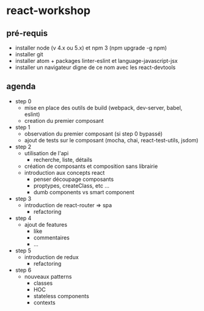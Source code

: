 # react-workshop

## pré-requis

* installer node (v 4.x ou 5.x) et npm 3 (npm upgrade -g npm)
* installer git
* installer atom + packages linter-eslint et language-javascript-jsx
* installer un navigateur digne de ce nom avec les react-devtools

## agenda

* step 0
  * mise en place des outils de build (webpack, dev-server, babel, eslint)
  * creation du premier composant
* step 1
  * observation du premier composant (si step 0 bypassé)
  * ajout de tests sur le composant (mocha, chai, react-test-utils, jsdom)
* step 2
  * utilisation de l'api
    * recherche, liste, détails
  * création de composants et composition sans librairie
  * introduction aux concepts react
    * penser découpage composants
    * proptypes, createClass, etc ...
    * dumb components vs smart component
* step 3
  * introduction de react-router => spa
    * refactoring
* step 4
  * ajout de features
    * like
    * commentaires
    * ...
* step 5
  * introduction de redux
    * refactoring
* step 6
  * nouveaux patterns
    * classes
    * HOC
    * stateless components
    * contexts
  
